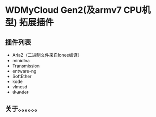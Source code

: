 # WDMyCloud Gen2(及armv7 CPU机型) 拓展插件

## 插件列表
* Aria2（二进制文件来自lonee编译）
* minidlna
* Transmission
* entware-ng
* SoftEther
* kode
* vlmcsd
* ~~thunder~~

## 关于。。。。。。
